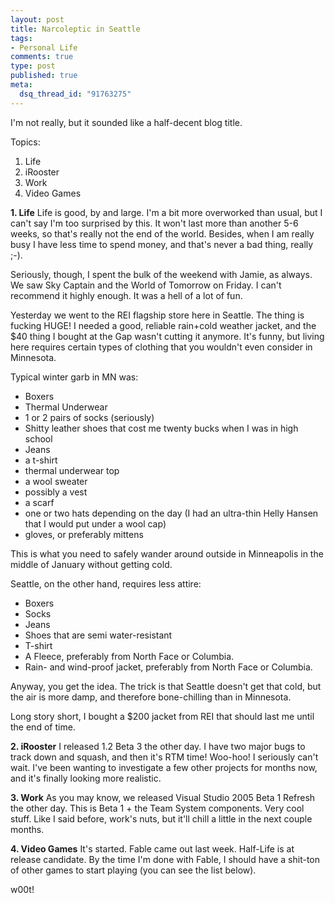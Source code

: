 ```yaml
--- 
layout: post
title: Narcoleptic in Seattle
tags: 
- Personal Life
comments: true
type: post
published: true
meta: 
  dsq_thread_id: "91763275"
---
```

I'm not really, but it sounded like a half-decent blog title.

  Topics:
  1. Life
  2. iRooster
  3. Work
  4. Video Games

  <strong>1. Life</strong>
  Life is good, by and large. I'm a bit more overworked than usual, but I can't say I'm too surprised by this. It won't last more than another 5-6 weeks, so that's really not the end of the world. Besides, when I am really busy I have less time to spend money, and that's never a bad thing, really ;-).

  Seriously, though, I spent the bulk of the weekend with Jamie, as always. We saw Sky Captain and the World of Tomorrow on Friday. I can't recommend it highly enough. It was a hell of a lot of fun.

  Yesterday we went to the REI flagship store here in Seattle. The thing is fucking HUGE! I needed a good, reliable rain+cold weather jacket, and the $40 thing I bought at the Gap wasn't cutting it anymore. It's funny, but living here requires certain types of clothing that you wouldn't even consider in Minnesota.

  Typical winter garb in MN was:
  - Boxers
  - Thermal Underwear
  - 1 or 2 pairs of socks (seriously)
  - Shitty leather shoes that cost me twenty bucks when I was in high school
  - Jeans
  - a t-shirt
  - thermal underwear top
  - a wool sweater
  - possibly a vest
  - a scarf
  - one or two hats depending on the day (I had an ultra-thin Helly Hansen that I would put under a wool cap)
  - gloves, or preferably mittens

  This is what you need to safely wander around outside in Minneapolis in the middle of January without getting cold.

  Seattle, on the other hand, requires less attire:
  - Boxers
  - Socks
  - Jeans
  - Shoes that are semi water-resistant
  - T-shirt
  - A Fleece, preferably from North Face or Columbia.
  - Rain- and wind-proof jacket, preferably from North Face or Columbia.

  Anyway, you get the idea. The trick is that Seattle doesn't get that cold, but the air is more damp, and therefore bone-chilling than in Minnesota.

  Long story short, I bought a $200 jacket from REI that should last me until the end of time.

  <strong>2. iRooster</strong>
  I released 1.2 Beta 3 the other day. I have two major bugs to track down and squash, and then it's RTM time! Woo-hoo! I seriously can't wait. I've been wanting to investigate a few other projects for months now, and it's finally looking more realistic.

  <strong>3. Work</strong>
  As you may know, we released Visual Studio 2005 Beta 1 Refresh the other day. This is Beta 1 + the Team System components. Very cool stuff. Like I said before, work's nuts, but it'll chill a little in the next couple months.

  <strong>4. Video Games</strong>
  It's started. Fable came out last week. Half-Life is at release candidate. By the time I'm done with Fable, I should have a shit-ton of other games to start playing (you can see the list below).

  w00t!
